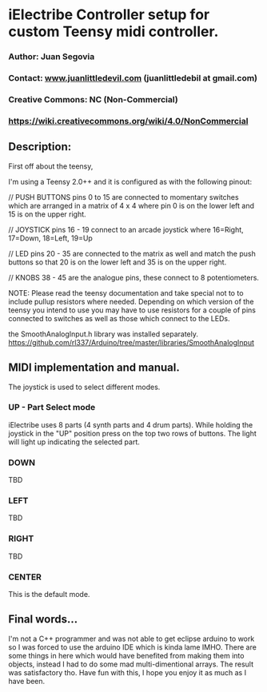 #  iElectribe Controller setup for custom Teensy midi controller.

### Author: Juan Segovia
### Contact: www.juanlittledevil.com (juanlittledebil at gmail.com)
### Creative Commons: NC (Non-Commercial)
### https://wiki.creativecommons.org/wiki/4.0/NonCommercial

## Description:

First off about the teensy,

I'm using a Teensy 2.0++ and it is configured as with the following pinout:

// PUSH BUTTONS
pins 0 to 15 are connected to momentary switches which are arranged in a matrix of 4 x 4 where
pin 0 is on the lower left and 15 is on the upper right.

// JOYSTICK
pins 16 - 19 connect to an arcade joystick where 16=Right, 17=Down, 18=Left, 19=Up

// LED
pins 20 - 35 are connected to the matrix as well and match the push buttons so that 20 is on the
lower left and 35 is on the upper right.

// KNOBS
38 - 45 are the analogue pins, these connect to 8 potentiometers.

NOTE: Please read the teensy documentation and take special not to to include pullup resistors
where needed. Depending on which version of the teensy you intend to use you may have to use
resistors for a couple of pins connected to switches as well as those which connect to the LEDs.

the SmoothAnalogInput.h library was installed separately.
https://github.com/rl337/Arduino/tree/master/libraries/SmoothAnalogInput

## MIDI implementation and manual.

The joystick is used to select different modes.

### UP - Part Select mode

iElectribe uses 8 parts (4 synth parts and 4 drum parts). While holding the joystick in the "UP"
position press on the top two rows of buttons. The light will light up indicating the selected part.

### DOWN

TBD

### LEFT

TBD

### RIGHT

TBD

### CENTER

This is the default mode.

## Final words... 

I'm not a C++ programmer and was not able to get eclipse arduino to work so I was
forced to use the arduino IDE which is kinda lame IMHO. There are some things in here which would have
benefited from making them into objects, instead I had to do some mad multi-dimentional arrays.
The result was satisfactory tho. Have fun with this, I hope you enjoy it as much as I have been.
